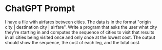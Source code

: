 # ChatGPT Prompt
I have a file with airfares between cities. The data is in the format "origin city | destination city | airfare". Write a program that asks the user what city they're starting in and computes the sequence of cities to visit that results in all cities being visited once and only once at the lowest cost. The output should show the sequence, the cost of each leg, and the total cost.

